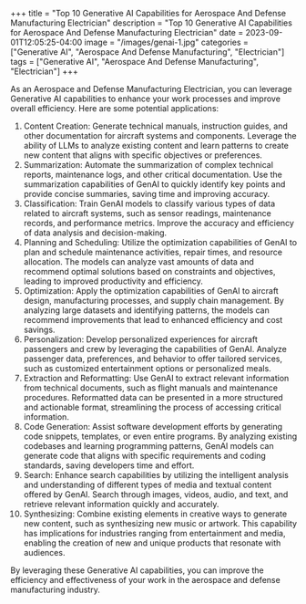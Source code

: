 +++
title = "Top 10 Generative AI Capabilities for Aerospace And Defense Manufacturing Electrician"
description = "Top 10 Generative AI Capabilities for Aerospace And Defense Manufacturing Electrician"
date = 2023-09-01T12:05:25-04:00
image = "/images/genai-1.jpg"
categories = ["Generative AI", "Aerospace And Defense Manufacturing", "Electrician"]
tags = ["Generative AI", "Aerospace And Defense Manufacturing", "Electrician"]
+++

As an Aerospace and Defense Manufacturing Electrician, you can leverage Generative AI capabilities to enhance your work processes and improve overall efficiency. Here are some potential applications:

1. Content Creation: Generate technical manuals, instruction guides, and other documentation for aircraft systems and components. Leverage the ability of LLMs to analyze existing content and learn patterns to create new content that aligns with specific objectives or preferences.
2. Summarization: Automate the summarization of complex technical reports, maintenance logs, and other critical documentation. Use the summarization capabilities of GenAI to quickly identify key points and provide concise summaries, saving time and improving accuracy.
3. Classification: Train GenAI models to classify various types of data related to aircraft systems, such as sensor readings, maintenance records, and performance metrics. Improve the accuracy and efficiency of data analysis and decision-making.
4. Planning and Scheduling: Utilize the optimization capabilities of GenAI to plan and schedule maintenance activities, repair times, and resource allocation. The models can analyze vast amounts of data and recommend optimal solutions based on constraints and objectives, leading to improved productivity and efficiency.
5. Optimization: Apply the optimization capabilities of GenAI to aircraft design, manufacturing processes, and supply chain management. By analyzing large datasets and identifying patterns, the models can recommend improvements that lead to enhanced efficiency and cost savings.
6. Personalization: Develop personalized experiences for aircraft passengers and crew by leveraging the capabilities of GenAI. Analyze passenger data, preferences, and behavior to offer tailored services, such as customized entertainment options or personalized meals.
7. Extraction and Reformatting: Use GenAI to extract relevant information from technical documents, such as flight manuals and maintenance procedures. Reformatted data can be presented in a more structured and actionable format, streamlining the process of accessing critical information.
8. Code Generation: Assist software development efforts by generating code snippets, templates, or even entire programs. By analyzing existing codebases and learning programming patterns, GenAI models can generate code that aligns with specific requirements and coding standards, saving developers time and effort.
9. Search: Enhance search capabilities by utilizing the intelligent analysis and understanding of different types of media and textual content offered by GenAI. Search through images, videos, audio, and text, and retrieve relevant information quickly and accurately.
10. Synthesizing: Combine existing elements in creative ways to generate new content, such as synthesizing new music or artwork. This capability has implications for industries ranging from entertainment and media, enabling the creation of new and unique products that resonate with audiences.

By leveraging these Generative AI capabilities, you can improve the efficiency and effectiveness of your work in the aerospace and defense manufacturing industry.